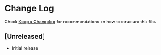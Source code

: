 # Change Log


Check [Keep a Changelog](http://keepachangelog.com/) for recommendations on how to structure this file.

## [Unreleased]

- Initial release